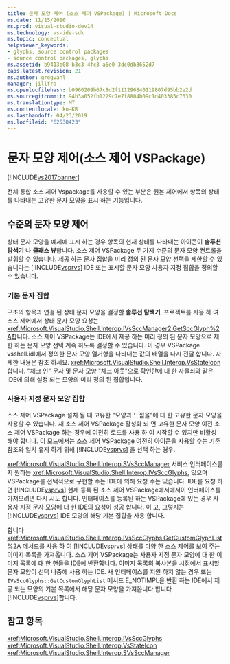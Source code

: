 ```yaml
---
title: 문자 모양 제어 (소스 제어 VSPackage) | Microsoft Docs
ms.date: 11/15/2016
ms.prod: visual-studio-dev14
ms.technology: vs-ide-sdk
ms.topic: conceptual
helpviewer_keywords:
- glyphs, source control packages
- source control packages, glyphs
ms.assetid: b9413b08-b3c3-4fc3-a6e0-3dc0db3652d7
caps.latest.revision: 21
ms.author: gregvanl
manager: jillfra
ms.openlocfilehash: b0960209b67c8d2f111296840119807d95bb2e2d
ms.sourcegitcommit: 94b3a052fb1229c7e7f8804b09c1d403385c7630
ms.translationtype: MT
ms.contentlocale: ko-KR
ms.lasthandoff: 04/23/2019
ms.locfileid: "62538423"
---
```

# <a name="glyph-control-source-control-vspackage"></a>문자 모양 제어(소스 제어 VSPackage)
[!INCLUDE[vs2017banner](../../includes/vs2017banner.md)]

전체 통합 소스 제어 Vspackage를 사용할 수 있는 부분은 원본 제어에서 항목의 상태를 나타내는 고유한 문자 모양을 표시 하는 기능입니다.  
  
## <a name="levels-of-glyph-control"></a>수준의 문자 모양 제어  
 상태 문자 모양을 예제에 표시 하는 경우 항목의 현재 상태를 나타내는 아이콘이 **솔루션 탐색기** 나 **클래스 뷰**합니다. 소스 제어 VSPackage 두 가지 수준의 문자 모양 컨트롤을 발휘할 수 있습니다. 제공 하는 문자 집합을 미리 정의 된 문자 모양 선택을 제한할 수 있습니다는 [!INCLUDE[vsprvs](../../includes/vsprvs-md.md)] IDE 또는 표시할 문자 모양 사용자 지정 집합을 정의할 수 있습니다.  
  
### <a name="default-set-of-glyphs"></a>기본 문자 집합  
 구조의 항목과 연결 된 상태 문자 모양을 결정할 **솔루션 탐색기**, 프로젝트를 사용 하 여 소스 제어에서 상태 문자 모양 요청는 <xref:Microsoft.VisualStudio.Shell.Interop.IVsSccManager2.GetSccGlyph%2A>합니다. 소스 제어 VSPackage는 IDE에서 제공 하는 미리 정의 된 문자 모양으로 제한 하는 문자 모양 선택 계속 하도록 결정할 수 있습니다. 이 경우 VSPackage vsshell.idl에서 정의한 문자 모양 열거형을 나타내는 값의 배열을 다시 전달 합니다. 자세한 내용은 참조 하세요. <xref:Microsoft.VisualStudio.Shell.Interop.VsStateIcon> 합니다. "체크 인" 문자 및 문자 모양 "체크 아웃"으로 확인란에 대 한 자물쇠와 같은 IDE에 의해 설정 되는 모양의 미리 정의 된 집합입니다.  
  
### <a name="custom-set-of-glyphs"></a>사용자 지정 문자 모양 집합  
 소스 제어 VSPackage 설치 될 때 고유한 "모양과 느낌을"에 대 한 고유한 문자 모양을 사용할 수 있습니다. 새 소스 제어 VSPackage 활성화 되 면 고유한 문자 모양 이전 소스 제어 VSPackage 하는 경우에 여전히 로드를 사용 하 여 시작할 수 있지만 비활성 해야 합니다. 이 모드에서는 소스 제어 VSPackage 여전히 아이콘을 사용할 수는 기존 참조와 일치 유지 하기 위해 [!INCLUDE[vsprvs](../../includes/vsprvs-md.md)] 을 선택 하는 경우.  
  
 <xref:Microsoft.VisualStudio.Shell.Interop.SVsSccManager> 서비스 인터페이스를 지 원하는 <xref:Microsoft.VisualStudio.Shell.Interop.IVsSccGlyphs>, 있으며 VSPackage를 선택적으로 구현할 수는 IDE에 의해 요청 수는 있습니다. IDE를 요청 하면 [!INCLUDE[vsprvs](../../includes/vsprvs-md.md)] 현재 등록 된 소스 제어 VSPackage에서에서이 인터페이스를 가져오려면 다시 시도 합니다. 인터페이스를 등록된 하는 VSPackage에 있는 경우 사용자 지정 문자 모양에 대 한 IDE의 요청이 성공 합니다. 이 고, 그렇지는 [!INCLUDE[vsprvs](../../includes/vsprvs-md.md)] IDE 모양의 해당 기본 집합을 사용 합니다.  
  
 합니다 <xref:Microsoft.VisualStudio.Shell.Interop.IVsSccGlyphs.GetCustomGlyphList%2A> 메서드를 사용 하 여 [!INCLUDE[vsprvs](../../includes/vsprvs-md.md)] 상태를 다양 한 소스 제어를 보여 주는 이미지 목록을 가져옵니다. 소스 제어 VSPackage는 사용자 지정 문자 모양에 대 한 이미지 목록에 대 한 핸들을 IDE에 반환합니다. 이미지 목록의 복사본을 시점에서 표시할 문자 모양이 선택 나중에 사용 하는 IDE. 새 인터페이스를 지원 하지 않는 경우 또는 `IVsSccGlyphs::GetCustomGlyphList` 메서드 E_NOTIMPL을 반환 하는 IDE에서 제공 되는 모양의 기본 목록에서 해당 문자 모양을 가져옵니다 합니다 [!INCLUDE[vsprvs](../../includes/vsprvs-md.md)]합니다.  
  
## <a name="see-also"></a>참고 항목  
 <xref:Microsoft.VisualStudio.Shell.Interop.IVsSccGlyphs>   
 <xref:Microsoft.VisualStudio.Shell.Interop.VsStateIcon>   
 <xref:Microsoft.VisualStudio.Shell.Interop.SVsSccManager>

